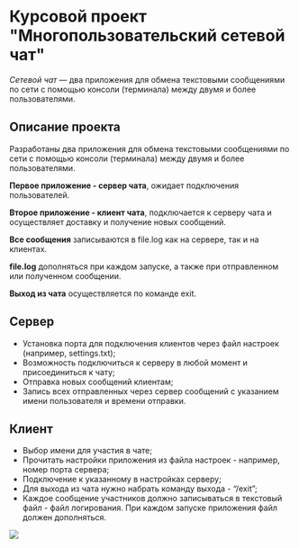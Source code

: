 # Курсовой проект "Многопользовательский сетевой чат"

*Сетевой чат* — два приложения для обмена текстовыми сообщениями по сети с помощью консоли (терминала) между двумя и более пользователями.

## Описание проекта
Разработаны два приложения для обмена текстовыми сообщениями по сети с помощью консоли (терминала) между двумя и более пользователями. 

**Первое приложение - сервер чата**, ожидает подключения пользователей.

**Второе приложение - клиент чата**, подключается к серверу чата и осуществляет доставку и получение новых сообщений.

**Все сообщения** записываются в file.log как на сервере, так и на клиентах. 

**file.log** дополняться при каждом запуске, а также при отправленном или полученном сообщении. 

**Выход из чата** осуществляется по команде exit.


## Сервер

- Установка порта для подключения клиентов через файл настроек (например, settings.txt);
- Возможность подключиться к серверу в любой момент и присоединиться к чату;
- Отправка новых сообщений клиентам;
- Запись всех отправленных через сервер сообщений с указанием имени пользователя и времени отправки.

## Клиент

- Выбор имени для участия в чате;
- Прочитать настройки приложения из файла настроек - например, номер порта сервера;
- Подключение к указанному в настройках серверу;
- Для выхода из чата нужно набрать команду выхода - “/exit”;
- Каждое сообщение участников должно записываться в текстовый файл - файл логирования. При каждом запуске приложения файл должен дополняться.


![](https://netology-code.github.io/git-homeworks/introduction/assets/logo.png)